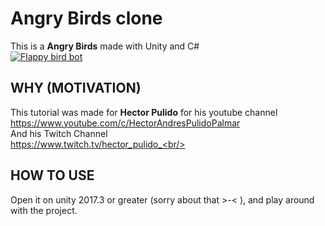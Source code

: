 # Angry Birds clone
This is a <b>Angry Birds</b> made with Unity and C# <br>
[![Flappy bird bot](https://img.youtube.com/vi/GbXSlLvdhyE/0.jpg)](https://www.youtube.com/watch?v=GbXSlLvdhyE&list=PLHdk97dabfvwnhZI64A4A952NixnvDZ61&index=1)

## WHY (MOTIVATION)
This tutorial was made for <b>Hector Pulido</b> for his youtube channel <br/>
https://www.youtube.com/c/HectorAndresPulidoPalmar <br/>
And his Twitch Channel<br/>
https://www.twitch.tv/hector_pulido_<br/>

## HOW TO USE
Open it on unity 2017.3 or greater (sorry about that >-< ), and play around with the project.
